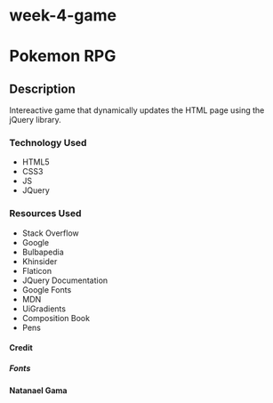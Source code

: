 # week-4-game
<h1>Pokemon RPG</h1>
<h2>Description</h2>
<p>Intereactive game that dynamically updates the HTML page using the jQuery library.</p>
<h3>Technology Used</h3>
<ul>
	<li>HTML5</li>
	<li>CSS3</li>
	<li>JS</li>
	<li>JQuery</li>
</ul>
<h3>Resources Used</h3>
<ul>
	<li>Stack Overflow</li>
	<li>Google</li>
	<li>Bulbapedia</li>
	<li>Khinsider</li>
	<li>Flaticon</li>
	<li>JQuery Documentation</li>
	<li>Google Fonts</li>
	<li>MDN</li>
	<li>UiGradients</li>
	<li>Composition Book</li>
	<li>Pens</li>
</ul>
<h4>Credit</h4>
<h5>Fonts</h5>
<p><strong>Natanael Gama</strong></p>
<a href="ndiscovered.com"></a>